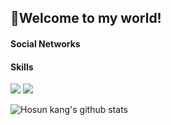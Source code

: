 ## :wave:Welcome to my world!
#### Social Networks
#### Skills

<img src="https://img.shields.io/badge/Python-3766AB?style=flat-square&logo=Python&logoColor=white"/></a>
<img src="https://img.shields.io/badge/ROS-22314E?style=flat-square&logo=ROS&logoColor=white"/></a>

![Hosun kang's github stats](https://github-readme-stats.vercel.app/api?username=hosunkang&show_icons=ture&theme=dark)
